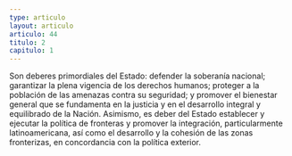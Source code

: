 ```yaml
---
type: articulo
layout: articulo
articulo: 44
titulo: 2
capitulo: 1
---
```

Son deberes primordiales del Estado: defender la soberanía nacional; garantizar la plena vigencia de los derechos humanos; proteger a la población de las amenazas contra su seguridad; y promover el bienestar general que se fundamenta en la justicia y en el desarrollo integral y equilibrado de la Nación.
Asimismo, es deber del Estado establecer y ejecutar la política de fronteras y promover la integración, particularmente latinoamericana, así como el desarrollo y la cohesión de las zonas fronterizas, en concordancia con la política exterior.